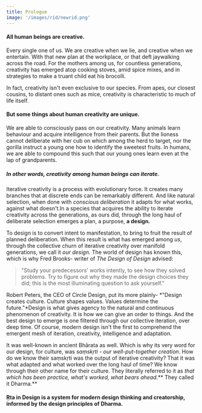```yaml
---
title: Prologue
image: '/images/rid/newrid.png'
---
```


#### All human beings are creative.
  
Every single one of us. We are creative when we lie, and creative when we entertain. With that new plan at the workplace, or that deft jaywalking across the road. For the mothers among us, for countless generations, creativity has emerged atop cooking stoves, amid spice mixes, and in strategies to make a truant child eat his brocolli. 
  
In fact, creativity isn't even exclusive to our species. From apes, our closest cousins, to distant ones such as mice, creativity is characteristic to much of life itself.
  
#### But some things about human creativity are unique.

We are able to consciously pass on our creativity. Many animals learn behaviour and acquire intelligence from their parents. But the lioness cannot deliberate with her cub on which among the herd to target, nor the gorilla instruct a young one how to identify the sweetest fruits. In humans, we are able to compound this such that our young ones learn even at the lap of grandparents.
  
##### In other words, creativity among human beings can iterate.
  
Iterative creativity is a process with evolutionary force. It creates many branches that at discrete ends can be remarkably different. And like natural selection, when done with *conscious deliberation* it adapts for what works, against what doesn't.In a species that acquires the ability to iterate creativity across the generations, as ours did, through the long haul of deliberate selection emerges a plan, a purpose, **a design.** 

To design is to convert intent to manifestation, to bring to fruit the result of planned deliberation. When this result is what has emerged among *us*, through the collective churn of iterative creativity over manifold generations, we call it *our design.* The world of design has known this, which is why Fred Brooks- writer of *The Design of Design* advised:

>"Study your predecessors' works intently, to see how they solved problems. Try to figure out why they made the design choices they did; this is the most illuminating question to ask yourself."

Robert Peters, the CEO of Circle Design, put its more plainly- *"Design creates culture. Culture shapes values. Values determine the future."*Design is what gives agency to the natural and continuous phenomenon of creativity. It is how we can give an order to things. And the best design to emerge is one filtered through our collective iteration, over deep time. Of course, modern design isn't the first to comprehend the emergent mesh of iteration, creativity, intelligence and adaptation.
 
It was well-known in ancient Bhārata as well. Which is why its very word for our design, for culture, was *saṃskṛti - our well-put-together creation*. How do we know their saṃskṛti was the output of iterative creativity? That it was what adapted and what worked over the long haul of time? We know through their other name for their culture. They literally referred to it as *that which has been practice, what's worked, what bears ahead.*** They called it Dharma.**
  
#### Ṛta in Design is a system for modern design thinking and creatorship, informed by the design principles of Dharma. 